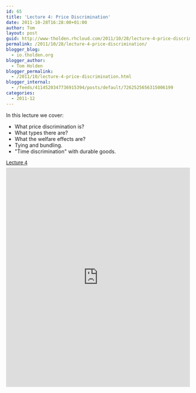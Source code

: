 ```yaml
---
id: 65
title: 'Lecture 4: Price Discrimination'
date: 2011-10-28T16:28:00+01:00
author: Tom
layout: post
guid: http://www-tholden.rhcloud.com/2011/10/28/lecture-4-price-discrimination/
permalink: /2011/10/28/lecture-4-price-discrimination/
blogger_blog:
  - io.tholden.org
blogger_author:
  - Tom Holden
blogger_permalink:
  - /2011/10/lecture-4-price-discrimination.html
blogger_internal:
  - /feeds/4114520347736915394/posts/default/7262525656315006199
categories:
  - 2011-12
---
```

In this lecture we cover:<br /><ul><li>What price discrimination is?</li><li>What types there are?</li><li>What the welfare effects are?</li><li>Tying and bundling.</li><li>"Time discrimination" with durable goods.</li></ul><a title="View Lecture 4 on Scribd" href="http://www.scribd.com/doc/70668724/Lecture-4" style="margin: 12px auto 6px auto; font-family: Helvetica,Arial,Sans-serif; font-style: normal; font-variant: normal; font-weight: normal; font-size: 14px; line-height: normal; font-size-adjust: none; font-stretch: normal; -x-system-font: none; display: block; text-decoration: underline;">Lecture 4</a><iframe src="http://www.scribd.com/embeds/70668724/content?start_page=1&view_mode=slideshow&access_key=key-ix65ks9r2uxy7y8tqip" data-auto-height="true" data-aspect-ratio="1.33333333333333" scrolling="no" width="100%" height="600" frameborder="0"></iframe>